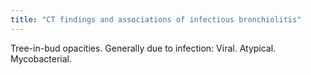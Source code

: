 ```yaml
---
title: "CT findings and associations of infectious bronchiolitis"
---
```

Tree-in-bud opacities. Generally due to infection: Viral. Atypical. Mycobacterial.

